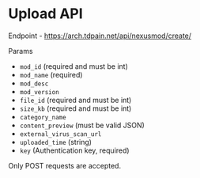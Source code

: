 # Upload API

Endpoint - https://arch.tdpain.net/api/nexusmod/create/

Params

 * `mod_id` (required and must be int)
 * `mod_name` (required)
 * `mod_desc`
 * `mod_version`
 * `file_id` (required and must be int)
 * `size_kb` (required and must be int)
 * `category_name`
 * `content_preview` (must be valid JSON)
 * `external_virus_scan_url`
 * `uploaded_time` (string)
 * `key` (Authentication key, required)

Only POST requests are accepted.
